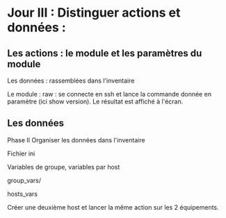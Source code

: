 # Jour III : Distinguer  actions et données :

## Les actions : le module et les paramètres du module

Les données : rassemblées dans l&#39;inventaire

Le module : raw : se connecte en ssh et lance la commande donnée en paramètre (ici show version). Le résultat est affiché à l&#39;écran.

## Les données

Phase II Organiser les données dans l&#39;inventaire

Fichier ini

Variables de groupe, variables par host

group\_vars/

hosts\_vars

Créer une deuxième host et lancer la même action sur les 2 équipements.

<!--stackedit_data:
eyJoaXN0b3J5IjpbMTk2MDE0NDQxMF19
-->